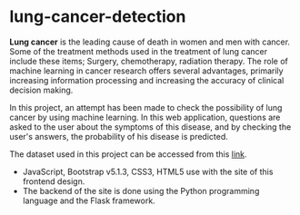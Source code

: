 # lung-cancer-detection
**Lung cancer** is the leading cause of death in women and men with cancer. Some of the treatment methods used in the treatment of lung cancer include these items; Surgery, chemotherapy, radiation therapy. The role of machine learning in cancer research offers several advantages, primarily increasing information processing and increasing the accuracy of clinical decision making.

In this project, an attempt has been made to check the possibility of lung cancer by using machine learning. In this web application, questions are asked to the user about the symptoms of this disease, and by checking the user's answers, the probability of his disease is predicted.

The dataset used in this project can be accessed from this [link](https://www.kaggle.com/datasets/h13380436001/h-lung-cancer).

- JavaScript, Bootstrap v5.1.3, CSS3, HTML5 use with the site of this frontend design.
- The backend of the site is done using the Python programming language and the Flask framework.
